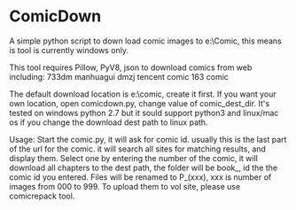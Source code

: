 # ComicDown
A simple python script to down load comic images to e:\Comic, this means is tool is currently windows only.

This tool requires Pillow, PyV8, json to download comics from web including:
733dm
manhuagui
dmzj
tencent comic
163 comic

The default download location is e:\comic, create it first. If you want your own location, open comicdown.py, change value of comic_dest_dir.
It's tested on windows python 2.7 but it sould support python3 and linux/mac os if you change the download dest path to linux path.

Usage:
Start the comic.py, it will ask for comic id. usually this is the last part of the url for the comic. it will search all sites for matching results, and display them.
Select one by entering the number of the comic, it will download all chapters to the dest path, the folder will be book_<id>, id the the comic id you entered.
Files will be renamed to P_(xxx), xxx is number of images from 000 to 999. To upload them to vol site, please use comicrepack tool.
